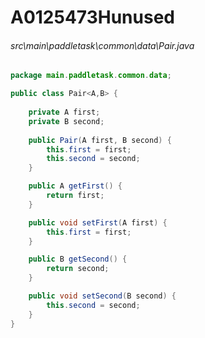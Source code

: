 # A0125473Hunused
###### src\main\paddletask\common\data\Pair.java
``` java
package main.paddletask.common.data;

public class Pair<A,B> {
	
	private A first;
	private B second;
	
	public Pair(A first, B second) {
		this.first = first;
		this.second = second;
	}

	public A getFirst() {
		return first;
	}

	public void setFirst(A first) {
		this.first = first;
	}

	public B getSecond() {
		return second;
	}

	public void setSecond(B second) {
		this.second = second;
	}
}
```
